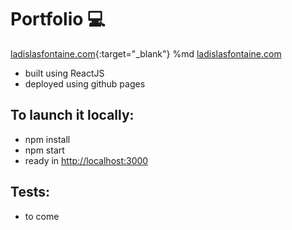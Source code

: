 
# Portfolio 💻

[ladislasfontaine.com](https://portfolio.ladislasfontaine.com){:target="_blank"}
%md <a href="https://portfolio.ladislasfontaine.com" target="_blank">ladislasfontaine.com</a>

* built using ReactJS
* deployed using github pages

## To launch it locally:
* npm install
* npm start
* ready in [http://localhost:3000](http://localhost:3000)

## Tests:
* to come
